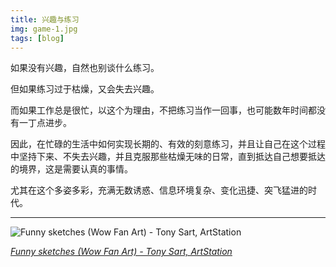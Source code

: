 ```yaml
---
title: 兴趣与练习
img: game-1.jpg
tags: [blog]
---
```


如果没有兴趣，自然也别谈什么练习。

但如果练习过于枯燥，又会失去兴趣。

而如果工作总是很忙，以这个为理由，不把练习当作一回事，也可能数年时间都没有一丁点进步。

因此，在忙碌的生活中如何实现长期的、有效的刻意练习，并且让自己在这个过程中坚持下来、不失去兴趣，并且克服那些枯燥无味的日常，直到抵达自己想要抵达的境界，这是需要认真的事情。

尤其在这个多姿多彩，充满无数诱惑、信息环境复杂、变化迅捷、突飞猛进的时代。

--------------------------------------

![Funny sketches (Wow Fan Art) - Tony Sart, ArtStation](https://cdna.artstation.com/p/assets/images/images/009/095/628/4k/tony-sart-uter-01.jpg?1517121151 "Funny sketches (Wow Fan Art) - Tony Sart, ArtStation")

*[Funny sketches (Wow Fan Art) - Tony Sart, ArtStation](https://www.artstation.com/artwork/qGXgz)*
